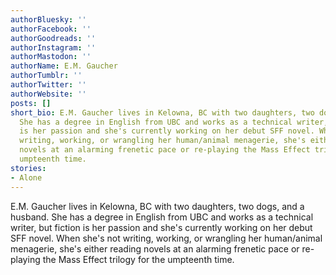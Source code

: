 ```yaml
---
authorBluesky: ''
authorFacebook: ''
authorGoodreads: ''
authorInstagram: ''
authorMastodon: ''
authorName: E.M. Gaucher
authorTumblr: ''
authorTwitter: ''
authorWebsite: ''
posts: []
short_bio: E.M. Gaucher lives in Kelowna, BC with two daughters, two dogs, and a husband.
  She has a degree in English from UBC and works as a technical writer, but fiction
  is her passion and she's currently working on her debut SFF novel. When she's not
  writing, working, or wrangling her human/animal menagerie, she's either reading
  novels at an alarming frenetic pace or re-playing the Mass Effect trilogy for the
  umpteenth time.
stories:
- Alone
---
```


E.M. Gaucher lives in Kelowna, BC with two daughters, two dogs, and a husband. She has a degree in English from UBC and works as a technical writer, but fiction is her passion and she's currently working on her debut SFF novel. When she's not writing, working, or wrangling her human/animal menagerie, she's either reading novels at an alarming frenetic pace or re-playing the Mass Effect trilogy for the umpteenth time.
